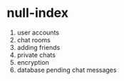 # null-index

1. user accounts
2. chat rooms
3. adding friends
4. private chats
5. encryption
6. database pending chat messages
